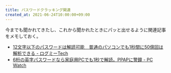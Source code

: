 ```yaml
---
title: パスワードクラッキング関連
created_at: 2021-06-24T10:00:00+09:00
---
```


今までも聞かれてきたし、これから聞かれたときにパッと出せるように関連記事をメモしておく。

- [12文字以下のパスワードは解読可能　普通のパソコンでも1秒間に50億回は解析できる - ログミーTech](https://logmi.jp/tech/articles/324500)
- [6桁の英字パスワードなら家庭用PCでも1秒で解読。PPAPに警鐘 - PC Watch](https://pc.watch.impress.co.jp/docs/news/1333357.html)
